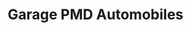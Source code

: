 ---
title: "Garage PMD Automobiles"
url: /proville/garage-pmd-automobiles/
shop: réparation de voitures
---